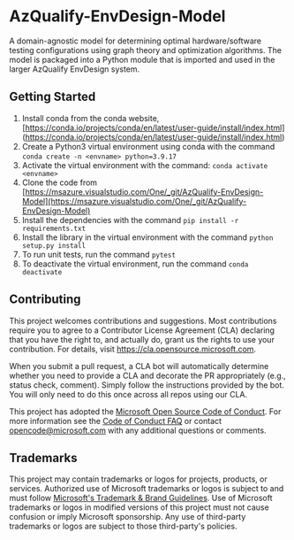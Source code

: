 # AzQualify-EnvDesign-Model

A domain-agnostic model for determining optimal hardware/software testing configurations using graph theory and optimization algorithms. The model is packaged into a Python module that is imported and used in the larger AzQualify EnvDesign system. 

## Getting Started

1. Install conda from the conda website, [https://conda.io/projects/conda/en/latest/user-guide/install/index.html]
(https://conda.io/projects/conda/en/latest/user-guide/install/index.html)
1. Create a Python3 virtual environment using conda with the command `conda create -n <envname> python=3.9.17`
2. Activate the virtual environment with the command: `conda activate <envname>`
3. Clone the code from [https://msazure.visualstudio.com/One/_git/AzQualify-EnvDesign-Model](https://msazure.visualstudio.com/One/_git/AzQualify-EnvDesign-Model)
4. Install the dependencies with the command `pip install -r requirements.txt`
5. Install the library in the virtual environment with the command `python setup.py install`
7. To run unit tests, run the command `pytest`
8. To deactivate the virtual environment, run the command `conda deactivate`

## Contributing

This project welcomes contributions and suggestions.  Most contributions require you to agree to a
Contributor License Agreement (CLA) declaring that you have the right to, and actually do, grant us
the rights to use your contribution. For details, visit https://cla.opensource.microsoft.com.

When you submit a pull request, a CLA bot will automatically determine whether you need to provide
a CLA and decorate the PR appropriately (e.g., status check, comment). Simply follow the instructions
provided by the bot. You will only need to do this once across all repos using our CLA.

This project has adopted the [Microsoft Open Source Code of Conduct](https://opensource.microsoft.com/codeofconduct/).
For more information see the [Code of Conduct FAQ](https://opensource.microsoft.com/codeofconduct/faq/) or
contact [opencode@microsoft.com](mailto:opencode@microsoft.com) with any additional questions or comments.

## Trademarks

This project may contain trademarks or logos for projects, products, or services. Authorized use of Microsoft 
trademarks or logos is subject to and must follow 
[Microsoft's Trademark & Brand Guidelines](https://www.microsoft.com/en-us/legal/intellectualproperty/trademarks/usage/general).
Use of Microsoft trademarks or logos in modified versions of this project must not cause confusion or imply Microsoft sponsorship.
Any use of third-party trademarks or logos are subject to those third-party's policies.
